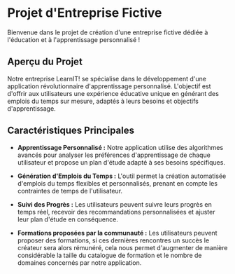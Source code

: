 
# Projet d'Entreprise Fictive

Bienvenue dans le projet de création d'une entreprise fictive dédiée à l'éducation et à l'apprentissage personnalisé !



## Aperçu du Projet

Notre entreprise LearnIT! se spécialise dans le développement d'une application révolutionnaire d'apprentissage personnalisé. L'objectif est d'offrir aux utilisateurs une expérience éducative unique en générant des emplois du temps sur mesure, adaptés à leurs besoins et objectifs d'apprentissage.


## Caractéristiques Principales

- **Apprentissage Personnalisé :** Notre application utilise des algorithmes avancés pour analyser les préférences d'apprentissage de chaque utilisateur et propose un plan d'étude adapté à ses besoins spécifiques.

- **Génération d'Emplois du Temps :** L'outil permet la création automatisée d'emplois du temps flexibles et personnalisés, prenant en compte les contraintes de temps de l'utilisateur.

- **Suivi des Progrès :** Les utilisateurs peuvent suivre leurs progrès en temps réel, recevoir des recommandations personnalisées et ajuster leur plan d'étude en conséquence.

- **Formations proposées par la communauté :** Les utilisateurs peuvent proposer des formations, si ces dernières rencontres un succès le créateur sera alors rémunéré, cela nous permet d'augmenter de manière considérable la taille du catalogue de formation et le nombre de domaines concernés par notre application.

